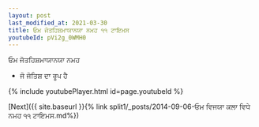 ```yaml
---
layout: post
last_modified_at: 2021-03-30
title: ਓਮ ਜੋਤਹਿਸ਼ਮਾਯਾਨਯਾ ਨਮਹ ੧੧ ਟਾਇਮਸ
youtubeId: pVi2g_0WMH0
---
```

 
 
 ਓਮ ਜੋਤਹਿਸ਼ਮਾਯਾਨਯਾ ਨਮਹ  
 
 -  ਜੋ ਜੋਤਿਸ਼ ਦਾ ਰੂਪ ਹੈ 
 
  
 
  
 
 
 
 
 
 


{% include youtubePlayer.html id=page.youtubeId %}
 
[Next]({{ site.baseurl }}{% link  split1/_posts/2014-09-06-ਓਮ ਵਿਜਯਾ ਕਲਾ ਵਿਧੇ ਨਮਹ ੧੧ ਟਾਇਮਸ.md%})
 

